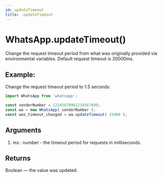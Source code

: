 ```yaml
---
id: updateTimeout
title: .updateTimeout
---
```


# WhatsApp.updateTimeout()
Change the request timeout period from what was originally provided via environmental variables. Default request timeout is 20000ms.

## Example:
Change the request timeout period to 1.5 seconds:
```js
import WhatsApp from 'whatsapp';

const senderNumber = 12345678901234567890;
const wa = new WhatsApp( senderNumber );
const was_timeout_changed = wa.updateTimeout( 15000 );
```

## Arguments
1. ms : number - the timeout period for requests in milliseconds.

## Returns
Boolean — the value was updated.
